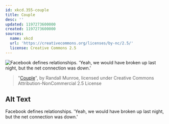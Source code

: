 ```yaml
---
id: xkcd.355-couple
title: Couple
desc: ''
updated: 1197273600000
created: 1197273600000
sources:
  name: xkcd
  url: 'https://creativecommons.org/licenses/by-nc/2.5/'
  license: Creative Commons 2.5
---
```

![Facebook defines relationships.  'Yeah, we would have broken up last night, but the net connection was down.'](https://imgs.xkcd.com/comics/couple.png)
> "[Couple](https://xkcd.com/355/)", by Randall Munroe, licensed under Creative Commons Attribution-NonCommercial 2.5 License

## Alt Text
Facebook defines relationships.  'Yeah, we would have broken up last night, but the net connection was down.'
